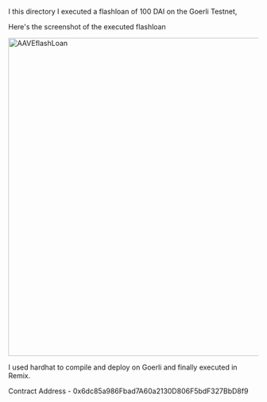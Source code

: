 I this directory I executed a flashloan of 100 DAI on the Goerli Testnet, 

Here's the screenshot of the executed flashloan

<img width="642" alt="AAVEflashLoan" src="https://user-images.githubusercontent.com/106004070/206731785-19dca3dc-f2a4-4485-b809-3209fe724512.png">

I used hardhat to compile and deploy on Goerli and finally executed in Remix. 

Contract Address - 0x6dc85a986Fbad7A60a2130D806F5bdF327BbD8f9
